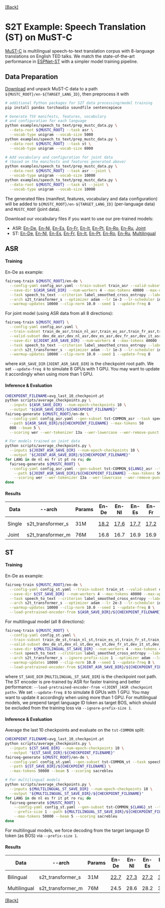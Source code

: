 [[Back]](..)

# S2T Example: Speech Translation (ST) on MuST-C

[MuST-C](https://www.aclweb.org/anthology/N19-1202) is multilingual speech-to-text translation corpus with
8-language translations on English TED talks. We match the state-of-the-art performance in
[ESPNet-ST](https://arxiv.org/pdf/2004.10234.pdf) with a simpler model training pipeline.

## Data Preparation
[Download](https://ict.fbk.eu/must-c) and unpack MuST-C data to a path
`${MUSTC_ROOT}/en-${TARGET_LANG_ID}`, then preprocess it with
```bash
# additional Python packages for S2T data processing/model training
pip install pandas torchaudio soundfile sentencepiece

# Generate TSV manifests, features, vocabulary
# and configuration for each language
python examples/speech_to_text/prep_mustc_data.py \
  --data-root ${MUSTC_ROOT} --task asr \
  --vocab-type unigram --vocab-size 5000
python examples/speech_to_text/prep_mustc_data.py \
  --data-root ${MUSTC_ROOT} --task st \
  --vocab-type unigram --vocab-size 8000

# Add vocabulary and configuration for joint data
# (based on the manifests and features generated above)
python examples/speech_to_text/prep_mustc_data.py \
  --data-root ${MUSTC_ROOT} --task asr --joint \
  --vocab-type unigram --vocab-size 10000
python examples/speech_to_text/prep_mustc_data.py \
  --data-root ${MUSTC_ROOT} --task st --joint \
  --vocab-type unigram --vocab-size 10000
```
The generated files (manifest, features, vocabulary and data configuration) will be added to
`${MUSTC_ROOT}/en-${TARGET_LANG_ID}` (per-language data) and `MUSTC_ROOT` (joint data).

Download our vocabulary files if you want to use our pre-trained models:
- ASR: [En-De](https://dl.fbaipublicfiles.com/fairseq/s2t/mustc_de_asr_vocab_unigram5000.zip), [En-Nl](https://dl.fbaipublicfiles.com/fairseq/s2t/mustc_nl_asr_vocab_unigram5000.zip), [En-Es](https://dl.fbaipublicfiles.com/fairseq/s2t/mustc_es_asr_vocab_unigram5000.zip), [En-Fr](https://dl.fbaipublicfiles.com/fairseq/s2t/mustc_fr_asr_vocab_unigram5000.zip), [En-It](https://dl.fbaipublicfiles.com/fairseq/s2t/mustc_it_asr_vocab_unigram5000.zip), [En-Pt](https://dl.fbaipublicfiles.com/fairseq/s2t/mustc_pt_asr_vocab_unigram5000.zip), [En-Ro](https://dl.fbaipublicfiles.com/fairseq/s2t/mustc_ro_asr_vocab_unigram5000.zip), [En-Ru](https://dl.fbaipublicfiles.com/fairseq/s2t/mustc_ru_asr_vocab_unigram5000.zip), [Joint](https://dl.fbaipublicfiles.com/fairseq/s2t/mustc_joint_asr_vocab_unigram10000.zip)
- ST: [En-De](https://dl.fbaipublicfiles.com/fairseq/s2t/mustc_de_st_vocab_unigram8000.zip), [En-Nl](https://dl.fbaipublicfiles.com/fairseq/s2t/mustc_nl_st_vocab_unigram8000.zip), [En-Es](https://dl.fbaipublicfiles.com/fairseq/s2t/mustc_es_st_vocab_unigram8000.zip), [En-Fr](https://dl.fbaipublicfiles.com/fairseq/s2t/mustc_fr_st_vocab_unigram8000.zip), [En-It](https://dl.fbaipublicfiles.com/fairseq/s2t/mustc_it_st_vocab_unigram8000.zip), [En-Pt](https://dl.fbaipublicfiles.com/fairseq/s2t/mustc_pt_st_vocab_unigram8000.zip), [En-Ro](https://dl.fbaipublicfiles.com/fairseq/s2t/mustc_ro_st_vocab_unigram8000.zip), [En-Ru](https://dl.fbaipublicfiles.com/fairseq/s2t/mustc_ru_st_vocab_unigram8000.zip), [Multilingual](https://dl.fbaipublicfiles.com/fairseq/s2t/mustc_multilingual_st_vocab_unigram10000.zip)

## ASR
#### Training
En-De as example:
```bash
fairseq-train ${MUSTC_ROOT}/en-de \
  --config-yaml config_asr.yaml --train-subset train_asr --valid-subset dev_asr \
  --save-dir ${ASR_SAVE_DIR} --num-workers 4 --max-tokens 40000 --max-update 100000 \
  --task speech_to_text --criterion label_smoothed_cross_entropy --label-smoothing 0.1 --report-accuracy \
  --arch s2t_transformer_s --optimizer adam --lr 1e-3 --lr-scheduler inverse_sqrt \
  --warmup-updates 10000 --clip-norm 10.0 --seed 1 --update-freq 8
```
For joint model (using ASR data from all 8 directions):
```bash
fairseq-train ${MUSTC_ROOT} \
  --config-yaml config_asr.yaml \
  --train-subset train_de_asr,train_nl_asr,train_es_asr,train_fr_asr,train_it_asr,train_pt_asr,train_ro_asr,train_ru_asr \
  --valid-subset dev_de_asr,dev_nl_asr,dev_es_asr,dev_fr_asr,dev_it_asr,dev_pt_asr,dev_ro_asr,dev_ru_asr \
  --save-dir ${JOINT_ASR_SAVE_DIR} --num-workers 4 --max-tokens 40000 --max-update 100000 \
  --task speech_to_text --criterion label_smoothed_cross_entropy --label-smoothing 0.1 --report-accuracy \
  --arch s2t_transformer_s --optimizer adam --lr 1e-3 --lr-scheduler inverse_sqrt \
  --warmup-updates 10000 --clip-norm 10.0 --seed 1 --update-freq 8
```
where `ASR_SAVE_DIR` (`JOINT_ASR_SAVE_DIR`) is the checkpoint root path. We set `--update-freq 8` to simulate 8 GPUs
with 1 GPU. You may want to update it accordingly when using more than 1 GPU.

#### Inference & Evaluation
```bash
CHECKPOINT_FILENAME=avg_last_10_checkpoint.pt
python scripts/average_checkpoints.py \
  --inputs ${ASR_SAVE_DIR} --num-epoch-checkpoints 10 \
  --output "${ASR_SAVE_DIR}/${CHECKPOINT_FILENAME}"
fairseq-generate ${MUSTC_ROOT}/en-de \
  --config-yaml config_asr.yaml --gen-subset tst-COMMON_asr --task speech_to_text \
  --path ${ASR_SAVE_DIR}/${CHECKPOINT_FILENAME} --max-tokens 50
  000 --beam 5 \
  --scoring wer --wer-tokenizer 13a --wer-lowercase --wer-remove-punct

# For models trained on joint data
python scripts/average_checkpoints.py \
  --inputs ${JOINT_ASR_SAVE_DIR} --num-epoch-checkpoints 10 \
  --output "${JOINT_ASR_SAVE_DIR}/${CHECKPOINT_FILENAME}"
for LANG in de nl es fr it pt ro ru; do
  fairseq-generate ${MUSTC_ROOT} \
  --config-yaml config_asr.yaml --gen-subset tst-COMMON_${LANG}_asr --task speech_to_text \
    --path ${JOINT_ASR_SAVE_DIR}/${CHECKPOINT_FILENAME} --max-tokens 50000 --beam 5 \
    --scoring wer --wer-tokenizer 13a --wer-lowercase --wer-remove-punct
done
```
#### Results
| Data | --arch | Params | En-De | En-Nl | En-Es | En-Fr | En-It | En-Pt | En-Ro | En-Ru | Model |
|---|---|---|---|---|---|---|---|---|---|---|---|
| Single | s2t_transformer_s | 31M | [18.2](https://dl.fbaipublicfiles.com/fairseq/s2t/mustc_de_asr_transformer_s.pt) | [17.6](https://dl.fbaipublicfiles.com/fairseq/s2t/mustc_nl_asr_transformer_s.pt) | [17.7](https://dl.fbaipublicfiles.com/fairseq/s2t/mustc_es_asr_transformer_s.pt) | [17.2](https://dl.fbaipublicfiles.com/fairseq/s2t/mustc_fr_asr_transformer_s.pt) | [17.9](https://dl.fbaipublicfiles.com/fairseq/s2t/mustc_it_asr_transformer_s.pt) | [19.1](https://dl.fbaipublicfiles.com/fairseq/s2t/mustc_pt_asr_transformer_s.pt) | [18.1](https://dl.fbaipublicfiles.com/fairseq/s2t/mustc_ro_asr_transformer_s.pt) | [17.7](https://dl.fbaipublicfiles.com/fairseq/s2t/mustc_ru_asr_transformer_s.pt) | (<-Download) |
| Joint | s2t_transformer_m | 76M | 16.8 | 16.7 | 16.9 | 16.9 | 17.0 | 17.4 | 17.0 | 16.9 | [Download](https://dl.fbaipublicfiles.com/fairseq/s2t/mustc_joint_asr_transformer_m.pt) |

## ST
#### Training
En-De as example:
```bash
fairseq-train ${MUSTC_ROOT}/en-de \
  --config-yaml config_st.yaml --train-subset train_st --valid-subset dev_st \
  --save-dir ${ST_SAVE_DIR} --num-workers 4 --max-tokens 40000 --max-update 100000 \
  --task speech_to_text --criterion label_smoothed_cross_entropy --label-smoothing 0.1 --report-accuracy \
  --arch s2t_transformer_s --optimizer adam --lr 2e-3 --lr-scheduler inverse_sqrt \
  --warmup-updates 10000 --clip-norm 10.0 --seed 1 --update-freq 8 \
  --load-pretrained-encoder-from ${ASR_SAVE_DIR}/${CHECKPOINT_FILENAME}
```
For multilingual model (all 8 directions):
```bash
fairseq-train ${MUSTC_ROOT} \
  --config-yaml config_st.yaml \
  --train-subset train_de_st,train_nl_st,train_es_st,train_fr_st,train_it_st,train_pt_st,train_ro_st,train_ru_st \
  --valid-subset dev_de_st,dev_nl_st,dev_es_st,dev_fr_st,dev_it_st,dev_pt_st,dev_ro_st,dev_ru_st \
  --save-dir ${MULTILINGUAL_ST_SAVE_DIR} --num-workers 4 --max-tokens 40000 --max-update 100000 \
  --task speech_to_text --criterion label_smoothed_cross_entropy --label-smoothing 0.1 --report-accuracy \
  --arch s2t_transformer_s --ignore-prefix-size 1 --optimizer adam --lr 2e-3 --lr-scheduler inverse_sqrt \
  --warmup-updates 10000 --clip-norm 10.0 --seed 1 --update-freq 8 \
  --load-pretrained-encoder-from ${JOINT_ASR_SAVE_DIR}/${CHECKPOINT_FILENAME}
```
where `ST_SAVE_DIR` (`MULTILINGUAL_ST_SAVE_DIR`) is the checkpoint root path. The ST encoder is pre-trained by ASR
for faster training and better performance: `--load-pretrained-encoder-from <(JOINT_)ASR checkpoint path>`. We set
`--update-freq 8` to simulate 8 GPUs with 1 GPU. You may want to update it accordingly when using more than 1 GPU.
For multilingual models, we prepend target language ID token as target BOS, which should be excluded from
the training loss via `--ignore-prefix-size 1`.

#### Inference & Evaluation
Average the last 10 checkpoints and evaluate on the `tst-COMMON` split:
```bash
CHECKPOINT_FILENAME=avg_last_10_checkpoint.pt
python scripts/average_checkpoints.py \
  --inputs ${ST_SAVE_DIR} --num-epoch-checkpoints 10 \
  --output "${ST_SAVE_DIR}/${CHECKPOINT_FILENAME}"
fairseq-generate ${MUSTC_ROOT}/en-de \
  --config-yaml config_st.yaml --gen-subset tst-COMMON_st --task speech_to_text \
  --path ${ST_SAVE_DIR}/${CHECKPOINT_FILENAME} \
  --max-tokens 50000 --beam 5 --scoring sacrebleu

# For multilingual models
python scripts/average_checkpoints.py \
  --inputs ${MULTILINGUAL_ST_SAVE_DIR} --num-epoch-checkpoints 10 \
  --output "${MULTILINGUAL_ST_SAVE_DIR}/${CHECKPOINT_FILENAME}"
for LANG in de nl es fr it pt ro ru; do
  fairseq-generate ${MUSTC_ROOT} \
    --config-yaml config_st.yaml --gen-subset tst-COMMON_${LANG}_st --task speech_to_text \
    --prefix-size 1 --path ${MULTILINGUAL_ST_SAVE_DIR}/${CHECKPOINT_FILENAME} \
    --max-tokens 50000 --beam 5 --scoring sacrebleu
done
```
For multilingual models, we force decoding from the target language ID token (as BOS) via `--prefix-size 1`.

#### Results
| Data | --arch | Params | En-De | En-Nl | En-Es | En-Fr | En-It | En-Pt | En-Ro | En-Ru | Model |
|---|---|---|---|---|---|---|---|---|---|---|---|
| Bilingual | s2t_transformer_s | 31M | [22.7](https://dl.fbaipublicfiles.com/fairseq/s2t/mustc_de_st_transformer_s.pt) | [27.3](https://dl.fbaipublicfiles.com/fairseq/s2t/mustc_nl_st_transformer_s.pt) | [27.2](https://dl.fbaipublicfiles.com/fairseq/s2t/mustc_es_st_transformer_s.pt) | [32.9](https://dl.fbaipublicfiles.com/fairseq/s2t/mustc_fr_st_transformer_s.pt) | [22.7](https://dl.fbaipublicfiles.com/fairseq/s2t/mustc_it_st_transformer_s.pt) | [28.1](https://dl.fbaipublicfiles.com/fairseq/s2t/mustc_pt_st_transformer_s.pt) | [21.9](https://dl.fbaipublicfiles.com/fairseq/s2t/mustc_ro_st_transformer_s.pt) | [15.3](https://dl.fbaipublicfiles.com/fairseq/s2t/mustc_ru_st_transformer_s.pt) | (<-Download) |
| Multilingual | s2t_transformer_m | 76M | 24.5 | 28.6 | 28.2 | 34.9 | 24.6 | 31.1 | 23.8 | 16.0 | [Download](https://dl.fbaipublicfiles.com/fairseq/s2t/mustc_multilingual_st_transformer_m.pt) |

[[Back]](..)
